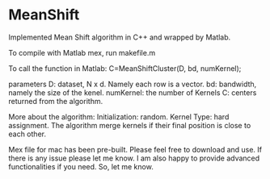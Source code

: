 # MeanShift
Implemented Mean Shift algorithm in C++ and wrapped by Matlab.

To compile with Matlab mex, run makefile.m

To call the function in Matlab:
C=MeanShiftCluster(D, bd, numKernel);

parameters
D: dataset, N x d. Namely each row is a vector.
bd: bandwidth, namely the size of the kenel.
numKernel: the number of Kernels
C: centers returned from the algorithm.

More about the algorithm:
Initialization: random.
Kernel Type: hard assignment.
The algorithm merge kernels if their final position is close to each other.

Mex file for mac has been pre-built.
Please feel free to download and use. If there is any issue please let me know.
I am also happy to provide advanced functionalities if you need. So, let me know.

